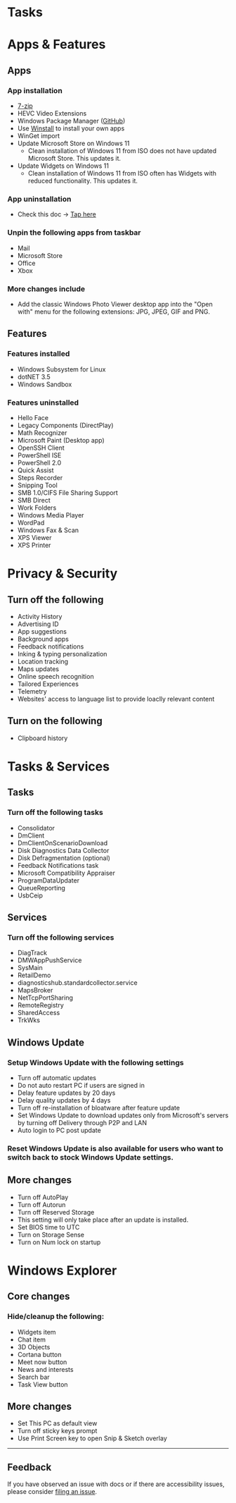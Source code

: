 # Tasks

# Apps & Features
## Apps
### App installation
- [7-zip](https://www.7-zip.org/)
- HEVC Video Extensions
- Windows Package Manager ([GitHub](https://github.com/microsoft/winget-cli/))
- Use [Winstall](https://github.com/pratyakshm/WinRice/blob/main/doc/WINSTALL.md) to install your own apps
- WinGet import
- Update Microsoft Store on Windows 11
  - Clean installation of Windows 11 from ISO does not have updated Microsoft Store. This updates it.
- Update Widgets on Windows 11
  - Clean installation of Windows 11 from ISO often has Widgets with reduced functionality. This updates it.

### App uninstallation
- Check this doc -> [Tap here](https://github.com/pratyakshm/WinRice/blob/main/doc/APPUNINSTALLATION.md)

### Unpin the following apps from taskbar
- Mail
- Microsoft Store
- Office
- Xbox

### More changes include
- Add the classic Windows Photo Viewer desktop app into the "Open with" menu for the following extensions: JPG, JPEG, GIF and PNG. 

## Features
### Features installed
 - Windows Subsystem for Linux
 - dotNET 3.5 
 - Windows Sandbox
### Features uninstalled
- Hello Face
- Legacy Components (DirectPlay)
- Math Recognizer
- Microsoft Paint (Desktop app)
- OpenSSH Client
- PowerShell ISE
- PowerShell 2.0
- Quick Assist
- Steps Recorder
- Snipping Tool
- SMB 1.0/CIFS File Sharing Support
- SMB Direct
- Work Folders
- Windows Media Player
- WordPad
- Windows Fax & Scan
- XPS Viewer
- XPS Printer

# Privacy & Security

## Turn off the following
- Activity History
- Advertising ID 
- App suggestions
- Background apps
-  Feedback notifications
- Inking & typing personalization
- Location tracking 
- Maps updates
- Online speech recognition
- Tailored Experiences
- Telemetry
- Websites' access to language list to provide loaclly relevant content
   
## Turn on the following
- Clipboard history 
</details>



# Tasks & Services
## Tasks

### Turn off the following tasks
- Consolidator
- DmClient
- DmClientOnScenarioDownload
- Disk Diagnostics Data Collector
- Disk Defragmentation (optional)
- Feedback Notifications task
- Microsoft Compatibility Appraiser
- ProgramDataUpdater
- QueueReporting
- UsbCeip
  </details>

## Services

### Turn off the following services
- DiagTrack
- DMWAppPushService
- SysMain
- RetailDemo
- diagnosticshub.standardcollector.service
- MapsBroker
- NetTcpPortSharing
- RemoteRegistry
- SharedAccess
- TrkWks

## Windows Update
### Setup Windows Update with the following settings
- Turn off automatic updates
- Do not auto restart PC if users are signed in
- Delay feature updates by 20 days
- Delay quality updates by 4 days
- Turn off re-installation of bloatware after feature update
- Set Windows Update to download updates only from Microsoft's servers by turning off Delivery through P2P and LAN
- Auto login to PC post update
### Reset Windows Update is also available for users who want to switch back to stock Windows Update settings.

## More changes
- Turn off AutoPlay
- Turn off Autorun
- Turn off Reserved Storage
- This setting will only take place after an update is installed.
- Set BIOS time to UTC
- Turn on Storage Sense
- Turn on Num lock on startup


# Windows Explorer
## Core changes
### Hide/cleanup the following:
-  Widgets item
-  Chat item
-  3D Objects
-  Cortana button
-  Meet now button
-  News and interests
-  Search bar
-  Task View button
</details>

## More changes
- Set This PC as default view
- Turn off sticky keys prompt
- Use Print Screen key to open Snip & Sketch overlay

*** 

## Feedback
If you have observed an issue with docs or if there are accessibility issues, please consider [filing an issue](https://github.com/pratyakshm/WinRice/issues/new?assignees=pratyakshm&labels=Issue-Docs&template=doc_issue.yaml&title=Docs+issue%3A+).
